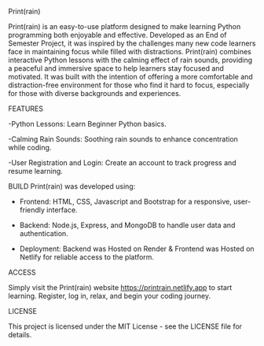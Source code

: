 Print(rain)

Print(rain) is an easy-to-use platform designed to make learning Python programming both enjoyable and effective. 
Developed as an End of Semester Project, it was inspired by the challenges many new code learners face in maintaining focus while filled with distractions. 
Print(rain) combines interactive Python lessons with the calming effect of rain sounds, providing a peaceful and immersive space to help learners stay focused and motivated. 
It was built with the intention of offering a more comfortable and distraction-free environment for those who find it hard to focus, especially for those with diverse backgrounds and experiences.

FEATURES

-Python Lessons: Learn Beginner Python basics.

-Calming Rain Sounds: Soothing rain sounds to enhance concentration while coding.

-User Registration and Login: Create an account to track progress and resume learning.

BUILD
Print(rain) was developed using:

- Frontend: HTML, CSS, Javascript and Bootstrap for a responsive, user-friendly interface.
  
- Backend: Node.js, Express, and MongoDB to handle user data and authentication.
  
- Deployment: Backend was Hosted on Render & Frontend was Hosted on Netlify for reliable access to the platform.


ACCESS

Simply visit the Print(rain) website https://printrain.netlify.app to start learning. Register, log in, relax, and begin your coding journey.

LICENSE

This project is licensed under the MIT License - see the LICENSE file for details.
